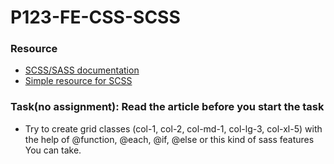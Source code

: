 # P123-FE-CSS-SCSS

### Resource
* [SCSS/SASS documentation](https://sass-lang.com/documentation)
* [Simple resource for SCSS](https://dev.to/timothyrobards/the-main-features-of-sass-47k2)

### Task(no assignment): Read the article before you start the task
* Try to create grid classes (col-1, col-2, col-md-1, col-lg-3, col-xl-5) with the help of @function, @each, @if, @else or this kind of sass features <br> You can take.

